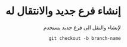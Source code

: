 <div dir="rtl">

# إنشاء فرع جديد والانتقال له
لإنشاء والنقل الى فرع جديد يستخدم
```
git checkout -b branch-name
```
</div>